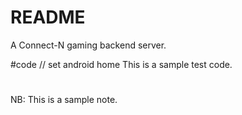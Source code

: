 # README #

A Connect-N gaming backend server.

#code
    // set android home
    This is a sample test code.

#
NB: This is a sample note.
